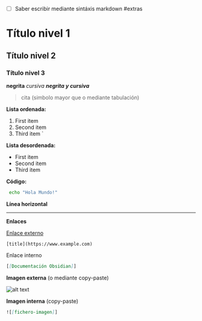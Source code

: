 - [ ] Saber  escribir mediante sintáxis markdown  #extras

# Título  nivel 1

## Título nivel 2

###  Título nivel 3

**negrita**
*cursiva*
***negrita y cursiva***

>cita  (simbolo mayor que o mediante tabulación)



**Lista ordenada:**

1. First item   
2. Second item   
3. Third item   `

**Lista  desordenada:**

- First item   
- Second item   
- Third item

**Código:**

```bash
 echo "Hola Mundo!"
```

**Línea horizontal**

---

**Enlaces**

[Enlace externo](https://www.markdownguide.org/basic-syntax/#links)

`[title](https://www.example.com)`

Enlace interno
```markdown
[[Documentación Obsidian]]
```


**Imagen externa** (o mediante copy-paste)

![alt text](https://static.arasaac.org/images/logo-arasaac-texto.svg)

**Imagen  interna** (copy-paste)
```markdown
![[fichero-imagen]]
```
